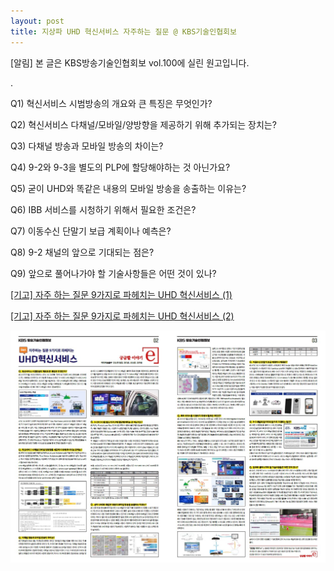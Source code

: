 ```yaml
---
layout: post
title: 지상파 UHD 혁신서비스 자주하는 질문 @ KBS기술인협회보
---
```

[알림] 본 글은 KBS방송기술인협회보 vol.100에 실린 원고입니다.

.

Q1) 혁신서비스 시범방송의 개요와 큰 특징은 무엇인가?

Q2) 혁신서비스 다채널/모바일/양방향을 제공하기 위해 추가되는 장치는?

Q3) 다채널 방송과 모바일 방송의 차이는?

Q4) 9-2와 9-3을 별도의 PLP에 할당해야하는 것 아닌가요?

Q5) 굳이 UHD와 똑같은 내용의 모바일 방송을 송출하는 이유는?

Q6) IBB 서비스를 시청하기 위해서 필요한 조건은?

Q7) 이동수신 단말기 보급 계획이나 예측은?

Q8) 9-2 채널의 앞으로 기대되는 점은?

Q9) 앞으로 풀어나가야 할 기술사항들은 어떤 것이 있나?

[[기고] 자주 하는 질문 9가지로 파헤치는 UHD 혁신서비스 (1)](http://journal.kobeta.com/%ea%b8%b0%ea%b3%a0-%ec%9e%90%ec%a3%bc-%ed%95%98%eb%8a%94-%ec%a7%88%eb%ac%b8-9%ea%b0%80%ec%a7%80%eb%a1%9c-%ed%8c%8c%ed%97%a4%ec%b9%98%eb%8a%94-uhd-%ed%98%81%ec%8b%a0%ec%84%9c%eb%b9%84%ec%8a%a4/)

[[기고] 자주 하는 질문 9가지로 파헤치는 UHD 혁신서비스 (2)](http://journal.kobeta.com/%ea%b8%b0%ea%b3%a0-%ec%9e%90%ec%a3%bc-%ed%95%98%eb%8a%94-%ec%a7%88%eb%ac%b8-9%ea%b0%80%ec%a7%80%eb%a1%9c-%ed%8c%8c%ed%97%a4%ec%b9%98%eb%8a%94-uhd-%ed%98%81%ec%8b%a0%ec%84%9c%eb%b9%84%ec%8a%a4/)

![그림](/images/UHD_MMS_QnA.jpg)

